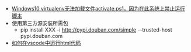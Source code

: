 - [Windows10 virtualenv无法加载文件activate.ps1，因为在此系统上禁止运行脚本](https://blog.csdn.net/w1254335471/article/details/106028599)
- 使用第三方源安装所需包
  - pip install XXX -i http://pypi.douban.com/simple --trusted-host pypi.douban.com
- [如何在vscode中运行html代码](https://blog.csdn.net/programmer_trip/article/details/102535096)
